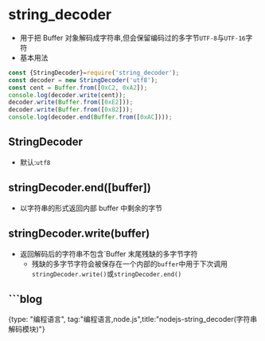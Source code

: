 # string_decoder
- 用于把 Buffer 对象解码成字符串,但会保留编码过的多字节`UTF-8`与`UTF-16`字符
- 基本用法
```js
const {StringDecoder}=require('string_decoder');
const decoder = new StringDecoder('utf8');
const cent = Buffer.from([0xC2, 0xA2]);
console.log(decoder.write(cent));
decoder.write(Buffer.from([0xE2]));
decoder.write(Buffer.from([0x82]));
console.log(decoder.end(Buffer.from([0xAC])));
```

## StringDecoder
- 默认:`utf8`

## stringDecoder.end([buffer])
- 以字符串的形式返回内部 buffer 中剩余的字节

## stringDecoder.write(buffer)
- 返回解码后的字符串不包含`Buffer 末尾残缺的多字节字符
    - 残缺的多字节字符会被保存在一个内部的`buffer`中用于下次调用 `stringDecoder.write()`或`stringDecoder.end()`

## ```blog
{type: "编程语言", tag:"编程语言,node.js",title:"nodejs-string_decoder(字符串解码模块)"}
```
